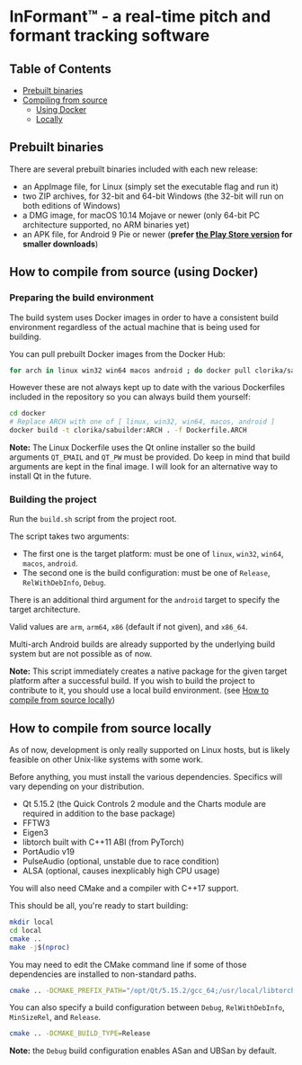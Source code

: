 # InFormant™ - a real-time pitch and formant tracking software

## Table of Contents

* [Prebuilt binaries](#prebuilt-binaries)
* [Compiling from source](#how-to-compile-from-source-using-docker)
  * [Using Docker](#how-to-compile-from-source-using-docker)
  * [Locally](#how-to-compile-from-source-locally)

## Prebuilt binaries

There are several prebuilt binaries included with each new release:

* an AppImage file, for Linux (simply set the executable flag and run it)
* two ZIP archives, for 32-bit and 64-bit Windows (the 32-bit will run on both editions of Windows)
* a DMG image, for macOS 10.14 Mojave or newer (only 64-bit PC architecture supported, no ARM binaries yet)
* an APK file, for Android 9 Pie or newer (**prefer [the Play Store version](https://play.google.com/store/apps/details?id=fr.cloyunhee.speechanalysis) for smaller downloads**)

## How to compile from source (using Docker)

### Preparing the build environment

The build system uses Docker images in order to have a consistent build environment regardless of the actual machine that is being used for building.

You can pull prebuilt Docker images from the Docker Hub:

```sh
for arch in linux win32 win64 macos android ; do docker pull clorika/sabuilder:$arch ; done
```

However these are not always kept up to date with the various Dockerfiles included in the repository so you can always build them yourself:

```sh
cd docker
# Replace ARCH with one of [ linux, win32, win64, macos, android ]
docker build -t clorika/sabuilder:ARCH . -f Dockerfile.ARCH
```

**Note:** The Linux Dockerfile uses the Qt online installer so the build arguments `QT_EMAIL` and `QT_PW` must be provided. Do keep in mind that build arguments are kept in the final image. I will look for an alternative way to install Qt in the future.

### Building the project

Run the `build.sh` script from the project root.

The script takes two arguments:
- The first one is the target platform: must be one of `linux`, `win32`, `win64`, `macos`, `android`.
- The second one is the build configuration: must be one of `Release`, `RelWithDebInfo`, `Debug`.

There is an additional third argument for the `android` target to specify the target architecture.

Valid values are `arm`, `arm64`, `x86` (default if not given), and `x86_64`.

Multi-arch Android builds are already supported by the underlying build system but are not possible as of now.

**Note:** This script immediately creates a native package for the given target platform after a successful build. If you wish to build the project to contribute to it, you should use a local build environment. (see [How to compile from source locally](#how-to-compile-from-source-locally))

## How to compile from source locally

As of now, development is only really supported on Linux hosts, but is likely feasible on other Unix-like systems with some work.

Before anything, you must install the various dependencies. Specifics will vary depending on your distribution.

* Qt 5.15.2 (the Quick Controls 2 module and the Charts module are required in addition to the base package)
* FFTW3
* Eigen3
* libtorch built with C++11 ABI (from PyTorch)
* PortAudio v19 
* PulseAudio (optional, unstable due to race condition)
* ALSA (optional, causes inexplicably high CPU usage)

You will also need CMake and a compiler with C++17 support.

This should be all, you're ready to start building:

```sh
mkdir local
cd local
cmake ..
make -j$(nproc)
```

You may need to edit the CMake command line if some of those dependencies are installed to non-standard paths.

```sh
cmake .. -DCMAKE_PREFIX_PATH="/opt/Qt/5.15.2/gcc_64;/usr/local/libtorch"
```

You can also specify a build configuration between `Debug`, `RelWithDebInfo`, `MinSizeRel`, and `Release`.

```sh
cmake .. -DCMAKE_BUILD_TYPE=Release
```

**Note:** the `Debug` build configuration enables ASan and UBSan by default.

